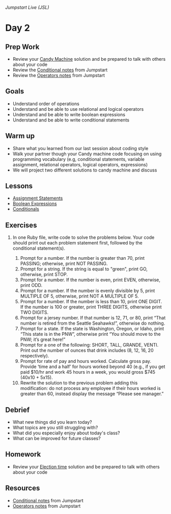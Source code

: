 _Jumpstart Live (JSL)_
# Day 2

## Prep Work
* Review your [Candy Machine](https://github.com/Ada-Developers-Academy/jump-start/blob/master/lessons/10-programming-expressions/assignments/candy-machine.md) solution and be prepared to talk with others about your code
* Review the [Conditional notes](https://github.com/Ada-Developers-Academy/jump-start/blob/master/lessons/10-programming-expressions/notes/conditionals.md) from Jumpstart
* Review the [Operators notes](https://github.com/Ada-Developers-Academy/jump-start/blob/master/lessons/10-programming-expressions/notes/operators.md) from Jumpstart

## Goals
* Understand order of operations
* Understand and be able to use relational and logical operators
* Understand and be able to write boolean expressions
* Understand and be able to write conditional statements

## Warm up
* Share what you learned from our last session about coding style
* Walk your partner though your Candy machine code focusing on using programming vocabulary (e.g, conditional statements, variable assignment, relational operators, logical operators, expressions)
* We will project two different solutions to candy machine and discuss

## Lessons
* [Assignment Statements](assignment_statements.md)
* [Boolean Expressions](boolean_expressions.md)
* [Conditionals](conditionals.md)

## Exercises
1. In one Ruby file, write code to solve the problems below. Your code should print out each problem statement first, followed by the conditional statement(s).

	1. Prompt for a number. If the number is greater than 70, print PASSING; otherwise, print NOT PASSING.    
	1. Prompt for a string.  If the string is equal to "green", print GO, otherwise, print STOP.
	1. Prompt for a number.  If the number is even, print EVEN, otherwise, print ODD.
	1. Prompt for a number. If the number is evenly divisible by 5, print MULTIPLE OF 5, otherwise, print NOT A MULTIPLE OF 5.    
	1. Prompt for a number. If the number is less than 10, print ONE DIGIT. If the number is 100 or greater, print THREE DIGITS, otherwise print TWO DIGITS.
	1. Prompt for a jersey number. If that number is 12, 71, or 80, print “That number is retired from the Seattle Seahawks!”, otherwise do nothing.
	1. Prompt for a state. If the state is Washington, Oregon, or Idaho, print “This state is in the PNW”, otherwise print “You should move to the PNW; it’s great here!”
	1. Prompt for a one of the following: SHORT, TALL, GRANDE, VENTI. Print out the number of ounces that drink includes (8, 12, 16, 20 respectively). 
	1. Prompt for rate of pay and hours worked. Calculate gross pay. Provide ‘time and a half’ for hours worked beyond 40  (e.g., if you get paid $10/hr and work 45 hours in a week, you would gross $745 (40x10 + 5x15).
	1. Rewrite the solution to the previous problem adding this modification: do not process any employee if their hours worked is greater than 60, instead display the message “Please see manager.” 

## Debrief
* What new things did you learn today?
* What topics are you still struggling with?
* What did you especially enjoy about today's class?
* What can be improved for future classes?

## Homework
* Review your [Election time](https://github.com/Ada-Developers-Academy/jump-start/blob/master/lessons/10-programming-expressions/assignments/candy-machine.md) solution and be prepared to talk with others about your code

## Resources
* [Conditional notes](https://github.com/Ada-Developers-Academy/jump-start/blob/master/lessons/10-programming-expressions/notes/conditionals.md) from Jumpstart
* [Operators notes](https://github.com/Ada-Developers-Academy/jump-start/blob/master/lessons/10-programming-expressions/notes/operators.md) from Jumpstart